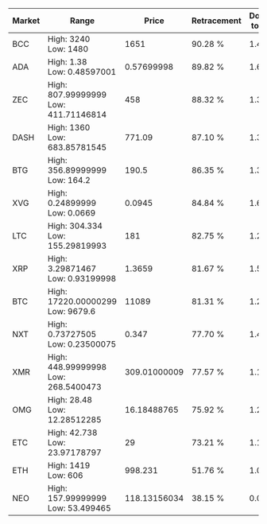 | Market | Range | Price| Retracement | Doubles to 50% |
| --- | --- | --- | --- | --- |
| BCC | High: 3240<br />Low: 1480 | 1651 | 90.28 % | 1.43 |
| ADA | High: 1.38<br />Low: 0.48597001 | 0.57699998 | 89.82 % | 1.62 |
| ZEC | High: 807.99999999<br />Low: 411.71146814 | 458 | 88.32 % | 1.33 |
| DASH | High: 1360<br />Low: 683.85781545 | 771.09 | 87.10 % | 1.33 |
| BTG | High: 356.89999999<br />Low: 164.2 | 190.5 | 86.35 % | 1.37 |
| XVG | High: 0.24899999<br />Low: 0.0669 | 0.0945 | 84.84 % | 1.67 |
| LTC | High: 304.334<br />Low: 155.29819993 | 181 | 82.75 % | 1.27 |
| XRP | High: 3.29871467<br />Low: 0.93199998 | 1.3659 | 81.67 % | 1.55 |
| BTC | High: 17220.00000299<br />Low: 9679.6 | 11089 | 81.31 % | 1.21 |
| NXT | High: 0.73727505<br />Low: 0.23500075 | 0.347 | 77.70 % | 1.40 |
| XMR | High: 448.99999998<br />Low: 268.5400473 | 309.01000009 | 77.57 % | 1.16 |
| OMG | High: 28.48<br />Low: 12.28512285 | 16.18488765 | 75.92 % | 1.26 |
| ETC | High: 42.738<br />Low: 23.97178797 | 29 | 73.21 % | 1.15 |
| ETH | High: 1419<br />Low: 606 | 998.231 | 51.76 % | 1.01 |
| NEO | High: 157.99999999<br />Low: 53.499465 | 118.13156034 | 38.15 % | 0.00 |

